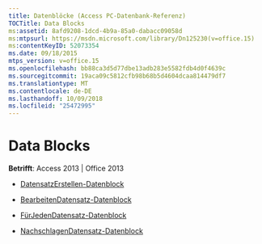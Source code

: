 ```yaml
---
title: Datenblöcke (Access PC-Datenbank-Referenz)
TOCTitle: Data Blocks
ms:assetid: 8afd9208-1dcd-4b9a-85a0-dabacc09058d
ms:mtpsurl: https://msdn.microsoft.com/library/Dn125230(v=office.15)
ms:contentKeyID: 52073354
ms.date: 09/18/2015
mtps_version: v=office.15
ms.openlocfilehash: bb88ca3d5d77dbe13adb283e5582fdb4d0f4639c
ms.sourcegitcommit: 19aca09c5812cfb98b68b5d4604dcaa814479df7
ms.translationtype: MT
ms.contentlocale: de-DE
ms.lasthandoff: 10/09/2018
ms.locfileid: "25472995"
---
```

# <a name="data-blocks"></a>Data Blocks


**Betrifft**: Access 2013 | Office 2013



  - [DatensatzErstellen-Datenblock](createrecord-data-block.md)

  - [BearbeitenDatensatz-Datenblock](editrecord-data-block.md)

  - [FürJedenDatensatz-Datenblock](foreachrecord-data-block.md)

  - [NachschlagenDatensatz-Datenblock](lookuprecord-data-block.md)

